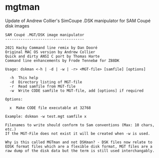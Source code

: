 # mgtman
Update of Andrew Collier's SimCoupe .DSK manipulator for SAM Coupé disk images

	SAM Coupé .MGT/DSK image manipulator
	------------------------------------

	2021 Hacky Command line remix by Dan Dooré
	Original MAC OS version by Andrew Collier
	Quick and dirty ANSI C port by Thomas Harte
	Command line enhancements by Frode Tennebø for Z88DK

	Usage: dskman <-h | -d | -w | -r> <MGT-file> [samfile] [options]

	  -h  This help
	  -d  Directory listing of MGT-file
	  -r  Read samfile from MGT-file
	  -w  Write CODE samfile to MGT-file, add [options] if required

	Options:

 	  x  Make CODE file executable at 32768

	Example: dskman -w test.mgt samfile x

	Filenames to write should conform to Sam conventions (Max: 10 chars, etc.)
	If the MGT-File does not exist it will be created when -w is used.
	
	Why is this called MGTman and not DSKman? - DSK files now relate to EDSK format files which are a flexible disk format, MGT files are a raw dump of the disk data but the term is still used interchangably.
